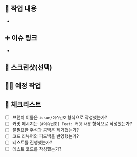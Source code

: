## 🔎 작업 내용
- 

## ➕ 이슈 링크
- 

## 📸 스크린샷(선택)

## 🧑‍💻 예정 작업

## 📝 체크리스트
- [ ] 브랜치 이름은 `issue/이슈번호` 형식으로 작성했는가?
- [ ] 커밋 메시지는 `[#이슈번호] Feat: 커밋 내용` 형식으로 작성했는가?
- [ ] 불필요한 주석과 공백은 제거했는가?
- [ ] 코드 리뷰어의 피드백을 반영했는가?
- [ ] 테스트를 진행했는가?
- [ ] 테스트 코드를 작성했는가?